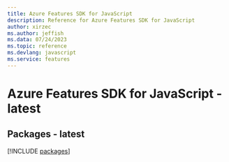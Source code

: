 ```yaml
---
title: Azure Features SDK for JavaScript
description: Reference for Azure Features SDK for JavaScript
author: xirzec
ms.author: jeffish
ms.data: 07/24/2023
ms.topic: reference
ms.devlang: javascript
ms.service: features
---
```

# Azure Features SDK for JavaScript - latest
## Packages - latest
[!INCLUDE [packages](features-index.md)]